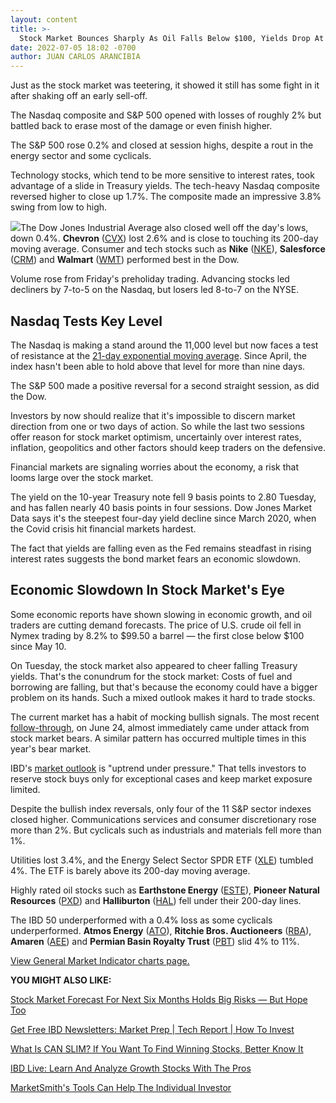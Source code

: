 ```yaml
---
layout: content
title: >-
  Stock Market Bounces Sharply As Oil Falls Below $100, Yields Drop At Covid-Crisis Pace
date: 2022-07-05 18:02 -0700
author: JUAN CARLOS ARANCIBIA
---
```






Just as the stock market was teetering, it showed it still has some fight in it after shaking off an early sell-off.




The Nasdaq composite and S&P 500 opened with losses of roughly 2% but battled back to erase most of the damage or even finish higher.


The S&P 500 rose 0.2% and closed at session highs, despite a rout in the energy sector and some cyclicals.


Technology stocks, which tend to be more sensitive to interest rates, took advantage of a slide in Treasury yields. The tech-heavy Nasdaq composite reversed higher to close up 1.7%. The composite made an impressive 3.8% swing from low to high.


![](https://www.investors.com/wp-content/uploads/2022/07/MP070522-222x300.jpg)The Dow Jones Industrial Average also closed well off the day's lows, down 0.4%. **Chevron** ([CVX](https://research.investors.com/quote.aspx?symbol=CVX)) lost 2.6% and is close to touching its 200-day moving average. Consumer and tech stocks such as **Nike** ([NKE](https://research.investors.com/quote.aspx?symbol=NKE)), **Salesforce** ([CRM](https://research.investors.com/quote.aspx?symbol=CRM)) and **Walmart** ([WMT](https://research.investors.com/quote.aspx?symbol=WMT)) performed best in the Dow.


Volume rose from Friday's preholiday trading. Advancing stocks led decliners by 7-to-5 on the Nasdaq, but losers led 8-to-7 on the NYSE.


Nasdaq Tests Key Level
----------------------


The Nasdaq is making a stand around the 11,000 level but now faces a test of resistance at the [21-day exponential moving average](https://www.investors.com/how-to-invest/investors-corner/what-is-the-21-day-exponential-moving-average/). Since April, the index hasn't been able to hold above that level for more than nine days.


The S&P 500 made a positive reversal for a second straight session, as did the Dow.


Investors by now should realize that it's impossible to discern market direction from one or two days of action. So while the last two sessions offer reason for stock market optimism, uncertainly over interest rates, inflation, geopolitics and other factors should keep traders on the defensive.


Financial markets are signaling worries about the economy, a risk that looms large over the stock market.


The yield on the 10-year Treasury note fell 9 basis points to 2.80 Tuesday, and has fallen nearly 40 basis points in four sessions. Dow Jones Market Data says it's the steepest four-day yield decline since March 2020, when the Covid crisis hit financial markets hardest.


The fact that yields are falling even as the Fed remains steadfast in rising interest rates suggests the bond market fears an economic slowdown.


Economic Slowdown In Stock Market's Eye
---------------------------------------


Some economic reports have shown slowing in economic growth, and oil traders are cutting demand forecasts. The price of U.S. crude oil fell in Nymex trading by 8.2% to $99.50 a barrel — the first close below $100 since May 10.



On Tuesday, the stock market also appeared to cheer falling Treasury yields. That's the conundrum for the stock market: Costs of fuel and borrowing are falling, but that's because the economy could have a bigger problem on its hands. Such a mixed outlook makes it hard to trade stocks.


The current market has a habit of mocking bullish signals. The most recent [follow-through](https://www.investors.com/how-to-invest/investors-corner/follow-through-signals-market-uptrend/), on June 24, almost immediately came under attack from stock market bears. A similar pattern has occurred multiple times in this year's bear market.


IBD's [market outlook](https://www.investors.com/how-to-invest/investors-corner/ibds-market-outlook-a-guide-to-the-different-designations/) is "uptrend under pressure." That tells investors to reserve stock buys only for exceptional cases and keep market exposure limited.


Despite the bullish index reversals, only four of the 11 S&P sector indexes closed higher. Communications services and consumer discretionary rose more than 2%. But cyclicals such as industrials and materials fell more than 1%.


Utilities lost 3.4%, and the Energy Select Sector SPDR ETF ([XLE](https://research.investors.com/quote.aspx?symbol=XLE)) tumbled 4%. The ETF is barely above its 200-day moving average.


Highly rated oil stocks such as **Earthstone Energy** ([ESTE](https://research.investors.com/quote.aspx?symbol=ESTE)), **Pioneer Natural Resources** ([PXD](https://research.investors.com/quote.aspx?symbol=PXD)) and **Halliburton** ([HAL](https://research.investors.com/quote.aspx?symbol=HAL)) fell under their 200-day lines.


The IBD 50 underperformed with a 0.4% loss as some cyclicals underperformed. **Atmos Energy** ([ATO](https://research.investors.com/quote.aspx?symbol=ATO)), **Ritchie Bros. Auctioneers** ([RBA](https://research.investors.com/quote.aspx?symbol=RBA)), **Amaren** ([AEE](https://research.investors.com/quote.aspx?symbol=AEE)) and **Permian Basin Royalty Trust** ([PBT](https://research.investors.com/quote.aspx?symbol=PBT)) slid 4% to 11%.


[View General Market Indicator charts page.](https://www.investors.com/wp-content/uploads/2022/07/DailyGMI070522.pdf)


**YOU MIGHT ALSO LIKE:**


[Stock Market Forecast For Next Six Months Holds Big Risks — But Hope Too](https://www.investors.com/news/stock-market-forecast-next-six-months-risks-dow-jones-hope/)


[Get Free IBD Newsletters: Market Prep | Tech Report | How To Invest](https://shop.investors.com/offer/splashresponsive.aspx?id=newsletters-howtoinvest)


[What Is CAN SLIM? If You Want To Find Winning Stocks, Better Know It](https://www.investors.com/how-to-invest/investors-corner/can-slim-stocks-how-to-find-stock-market-winners/) 


[IBD Live: Learn And Analyze Growth Stocks With The Pros](https://shop.investors.com/offer/splashresponsive.aspx?id=IBD-Live&intcode=icmhpbrdcstmsg|cms|ibdlive|2019|11|ibdlive|na|707596&src=A00387A)


[MarketSmith's Tools Can Help The Individual Investor](https://marketsmith.investors.com/?src=A012BF)


 





